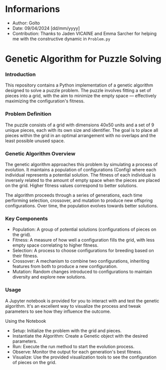 # Informarions
- Author: Golto
- Date: 09/04/2024 [dd/mm/yyyy]
- Contribution: Thanks to Jaden VICAINE and Emma Sarcher for helping me with the constructive dynamic in `Problem.py`

# Genetic Algorithm for Puzzle Solving
### Introduction
This repository contains a Python implementation of a genetic algorithm designed to solve a puzzle problem. The puzzle involves fitting a set of pieces into a grid, with the aim to minimize the empty space — effectively maximizing the configuration's fitness.

### Problem Definition
The puzzle consists of a grid with dimensions 40x50 units and a set of 9 unique pieces, each with its own size and identifier. The goal is to place all pieces within the grid in an optimal arrangement with no overlaps and the least possible unused space.

### Genetic Algorithm Overview
The genetic algorithm approaches this problem by simulating a process of evolution. It maintains a population of configurations (Config) where each individual represents a potential solution. The fitness of each individual is inversely related to the amount of empty space when the pieces are placed on the grid. Higher fitness values correspond to better solutions.

The algorithm proceeds through a series of generations, each time performing selection, crossover, and mutation to produce new offspring configurations. Over time, the population evolves towards better solutions.

### Key Components
- Population: A group of potential solutions (configurations of pieces on the grid).
- Fitness: A measure of how well a configuration fills the grid, with less empty space correlating to higher fitness.
- Selection: A process to choose configurations for breeding based on their fitness.
- Crossover: A mechanism to combine two configurations, inheriting features from both to produce a new configuration.
- Mutation: Random changes introduced to configurations to maintain diversity and explore new solutions.

### Usage
A Jupyter notebook is provided for you to interact with and test the genetic algorithm. It's an excellent way to visualize the process and tweak parameters to see how they influence the outcome.

Using the Notebook
- Setup: Initialize the problem with the grid and pieces.
- Instantiate the Algorithm: Create a Genetic object with the desired parameters.
- Run: Execute the run method to start the evolution process.
- Observe: Monitor the output for each generation's best fitness.
- Visualize: Use the provided visualization tools to see the configuration of pieces on the grid.
